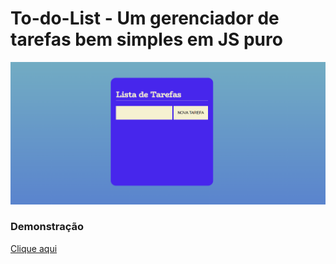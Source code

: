 # To-do-List - Um gerenciador de tarefas bem simples em JS puro

<img src="/image/img-demo.png">

### Demonstração

<a href="https://to-do-list-kappa-pearl.vercel.app/ target_blank">Clique aqui</a>
